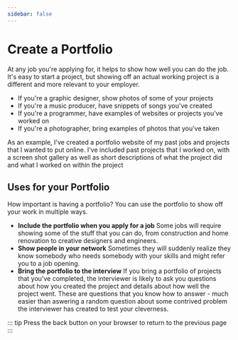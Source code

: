 ```yaml
---
sidebar: false
---
```


# Create a Portfolio

At any job you're applying for, it helps to show how well you can do the job. It's easy to start a project, but showing off an actual working project is a different and more relevant to your employer. 
- If you're a graphic designer, show photos of some of your projects
- If you're a music producer, have snippets of songs you've created
- If you're a programmer, have examples of websites or projects you've worked on
- If you're a photographer, bring examples of photos that you've taken

As an example, I've created a portfolio website of my past jobs and projects that I wanted to put online. I've included past projects that I worked on, with a screen shot gallery as well as short descriptions of what the project did and what I worked on within the project

## Uses for your Portfolio

How important is having a portfolio? You can use the portfolio to show off your work in multiple ways.
 - **Include the portfolio when you apply for a job** Some jobs will require showing some of the stuff that you can do, from construction and home renovation to creative designers and engineers.
 - **Show people in your network** Sometimes they will suddenly realize they know somebody who needs somebody with your skills and might refer you to a job opening.
 - **Bring the portfolio to the interview** If you bring a portfolio of projects that you've completed, the interviewer is likely to ask you questions about how you created the project and details about how well the project went. These are questions that you know how to answer - much easier than aswering a random question about some contrived problem the interviewer has created to test your cleverness.


 
::: tip
Press the back button on your browser to return to the previous page
:::